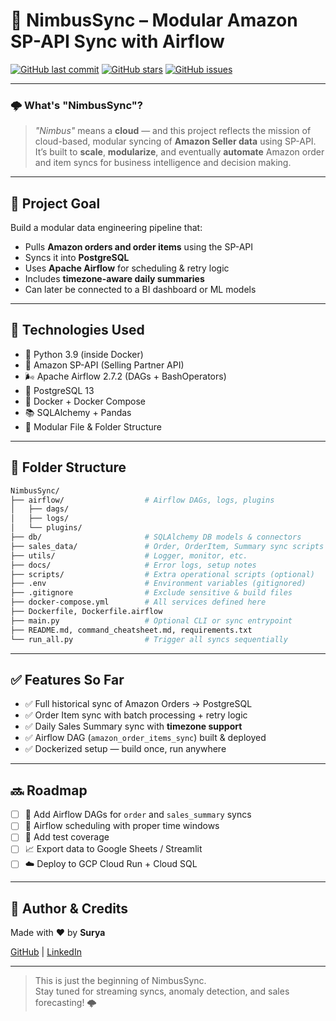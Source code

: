 # 🚀 NimbusSync – Modular Amazon SP-API Sync with Airflow

[![GitHub last commit](https://img.shields.io/github/last-commit/Surya9630/NimbusSync?style=flat-square)](https://github.com/Surya9630/NimbusSync)
[![GitHub stars](https://img.shields.io/github/stars/Surya9630/NimbusSync?style=social)](https://github.com/Surya9630/NimbusSync/stargazers)
[![GitHub issues](https://img.shields.io/github/issues/Surya9630/NimbusSync?style=flat-square)](https://github.com/Surya9630/NimbusSync/issues)

---

### 🌩️ What's "NimbusSync"?

> *"Nimbus"* means a **cloud** — and this project reflects the mission of cloud-based, modular syncing of **Amazon Seller data** using SP-API.  
> It’s built to **scale**, **modularize**, and eventually **automate** Amazon order and item syncs for business intelligence and decision making.

---

## 🎯 Project Goal

Build a modular data engineering pipeline that:
- Pulls **Amazon orders and order items** using the SP-API
- Syncs it into **PostgreSQL**
- Uses **Apache Airflow** for scheduling & retry logic
- Includes **timezone-aware daily summaries**
- Can later be connected to a BI dashboard or ML models

---

## 🔧 Technologies Used

- 🐍 Python 3.9 (inside Docker)
- 🛒 Amazon SP-API (Selling Partner API)
- 🌬️ Apache Airflow 2.7.2 (DAGs + BashOperators)
- 🐘 PostgreSQL 13
- 🐳 Docker + Docker Compose
- 📚 SQLAlchemy + Pandas
- 📁 Modular File & Folder Structure

---

## 📁 Folder Structure

```bash
NimbusSync/
├── airflow/                  # Airflow DAGs, logs, plugins
│   ├── dags/
│   ├── logs/
│   └── plugins/
├── db/                       # SQLAlchemy DB models & connectors
├── sales_data/               # Order, OrderItem, Summary sync scripts
├── utils/                    # Logger, monitor, etc.
├── docs/                     # Error logs, setup notes
├── scripts/                  # Extra operational scripts (optional)
├── .env                      # Environment variables (gitignored)
├── .gitignore                # Exclude sensitive & build files
├── docker-compose.yml        # All services defined here
├── Dockerfile, Dockerfile.airflow
├── main.py                   # Optional CLI or sync entrypoint
├── README.md, command_cheatsheet.md, requirements.txt
└── run_all.py                # Trigger all syncs sequentially
```

---

## ✅ Features So Far

- ✅ Full historical sync of Amazon Orders → PostgreSQL  
- ✅ Order Item sync with batch processing + retry logic  
- ✅ Daily Sales Summary sync with **timezone support**  
- ✅ Airflow DAG (`amazon_order_items_sync`) built & deployed  
- ✅ Dockerized setup — build once, run anywhere

---

## 🔜 Roadmap

- [ ] 📅 Add Airflow DAGs for `order` and `sales_summary` syncs
- [ ] 🔄 Airflow scheduling with proper time windows
- [ ] 🧪 Add test coverage
- [ ] 📈 Export data to Google Sheets / Streamlit
- [ ] ☁️ Deploy to GCP Cloud Run + Cloud SQL

---

## 🔐 Author & Credits

Made with ❤️ by **Surya**

[GitHub](https://github.com/Surya9630) | [LinkedIn](https://www.linkedin.com/in/surya9630)

---

> This is just the beginning of NimbusSync.  
> Stay tuned for streaming syncs, anomaly detection, and sales forecasting! 🌩️